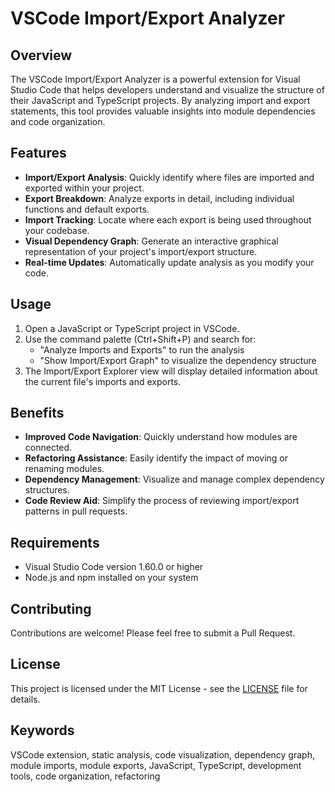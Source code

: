 # VSCode Import/Export Analyzer

## Overview

The VSCode Import/Export Analyzer is a powerful extension for Visual Studio Code that helps developers understand and visualize the structure of their JavaScript and TypeScript projects. By analyzing import and export statements, this tool provides valuable insights into module dependencies and code organization.

## Features

- **Import/Export Analysis**: Quickly identify where files are imported and exported within your project.
- **Export Breakdown**: Analyze exports in detail, including individual functions and default exports.
- **Import Tracking**: Locate where each export is being used throughout your codebase.
- **Visual Dependency Graph**: Generate an interactive graphical representation of your project's import/export structure.
- **Real-time Updates**: Automatically update analysis as you modify your code.

<!-- ## Installation

1. Download the `.vsix` file from the latest release.
2. Open VSCode and navigate to the Extensions view (Ctrl+Shift+X).
3. Click on the '...' menu and select 'Install from VSIX...'.
4. Choose the downloaded `.vsix` file. -->

## Usage

1. Open a JavaScript or TypeScript project in VSCode.
2. Use the command palette (Ctrl+Shift+P) and search for:
   - "Analyze Imports and Exports" to run the analysis
   - "Show Import/Export Graph" to visualize the dependency structure
3. The Import/Export Explorer view will display detailed information about the current file's imports and exports.

## Benefits

- **Improved Code Navigation**: Quickly understand how modules are connected.
- **Refactoring Assistance**: Easily identify the impact of moving or renaming modules.
- **Dependency Management**: Visualize and manage complex dependency structures.
- **Code Review Aid**: Simplify the process of reviewing import/export patterns in pull requests.

## Requirements

- Visual Studio Code version 1.60.0 or higher
- Node.js and npm installed on your system

## Contributing

Contributions are welcome! Please feel free to submit a Pull Request.

## License

This project is licensed under the MIT License - see the [LICENSE](LICENSE) file for details.

## Keywords

VSCode extension, static analysis, code visualization, dependency graph, module imports, module exports, JavaScript, TypeScript, development tools, code organization, refactoring
